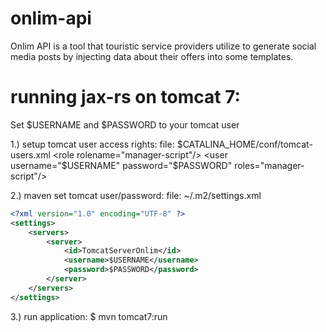 # onlim-api
Onlim API is a tool that touristic service providers utilize to generate social media posts by injecting data about their offers into some templates.

# running jax-rs on tomcat 7:
Set $USERNAME and $PASSWORD to your tomcat user

1.) setup tomcat user access rights:
file: $CATALINA_HOME/conf/tomcat-users.xml
<role rolename="manager-script"/>
<user username="$USERNAME" password="$PASSWORD" roles="manager-script"/>

2.) maven set tomcat user/password:
file: ~/.m2/settings.xml

```xml
<?xml version="1.0" encoding="UTF-8" ?>
<settings>
    <servers>
        <server>
            <id>TomcatServerOnlim</id>
            <username>$USERNAME</username>
            <password>$PASSWORD</password>
        </server>
    </servers>
</settings>
```

3.) run application:
$ mvn tomcat7:run
